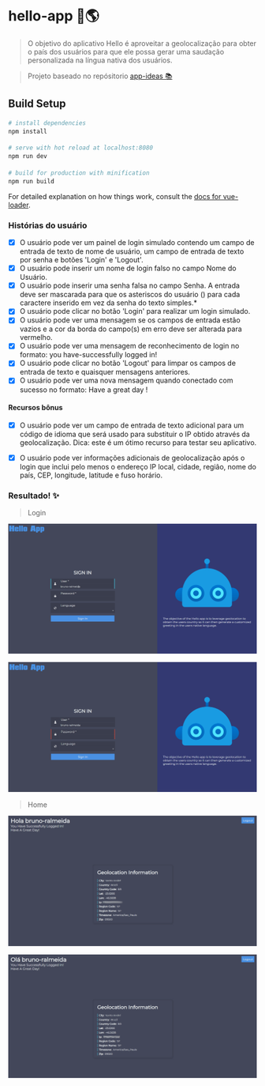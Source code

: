 # hello-app 🤖🌎

> O objetivo do aplicativo Hello é aproveitar a geolocalização para obter o país dos usuários para que ele possa gerar uma saudação personalizada na língua nativa dos usuários.

> Projeto baseado no repósitorio [app-ideas 📚](https://github.com/florinpop17/app-ideas/blob/master/Projects/1-Beginner/Hello-App.md)

## Build Setup

``` bash
# install dependencies
npm install

# serve with hot reload at localhost:8080
npm run dev

# build for production with minification
npm run build
```

For detailed explanation on how things work, consult the [docs for vue-loader](http://vuejs.github.io/vue-loader).



### Histórias do usuário
- [x] O usuário pode ver um painel de login simulado contendo um campo de entrada de texto de nome de usuário, um campo de entrada de texto por senha e botões 'Login' e 'Logout'.
- [x] O usuário pode inserir um nome de login falso no campo Nome do Usuário.
- [x] O usuário pode inserir uma senha falsa no campo Senha. A entrada deve ser mascarada para que os asteriscos do usuário () para cada caractere inserido em vez da senha do texto simples.*
- [x] O usuário pode clicar no botão 'Login' para realizar um login simulado.
- [x] O usuário pode ver uma mensagem se os campos de entrada estão vazios e a cor da borda do campo(s) em erro deve ser alterada para vermelho.
- [x] O usuário pode ver uma mensagem de reconhecimento de login no formato: <hello-in-native-language> <user-name> you have-successfully logged in!
- [x] O usuário pode clicar no botão 'Logout' para limpar os campos de entrada de texto e quaisquer mensagens anteriores.
- [x] O usuário pode ver uma nova mensagem quando conectado com sucesso no formato: Have a great day <user-name>!
#### Recursos bônus
 - [x] O usuário pode ver um campo de entrada de texto adicional para um código de idioma que será usado para substituir o IP obtido através da geolocalização. Dica: este é um ótimo recurso para testar seu aplicativo.
 - [x] O usuário pode ver informações adicionais de geolocalização após o login que inclui pelo menos o endereço IP local, cidade, região, nome do país, CEP, longitude, latitude e fuso horário.


### Resultado! ✨

> Login 

![login](https://github.com/bruno-ralmeida/hello-app/blob/main/project-images/home.png)

![login-error](https://github.com/bruno-ralmeida/hello-app/blob/main/project-images/login-error.png)

> Home

![home](https://github.com/bruno-ralmeida/hello-app/blob/main/project-images/lang-select.png)

![home](https://github.com/bruno-ralmeida/hello-app/blob/main/project-images/info.png)
